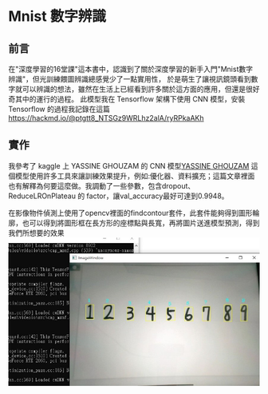 # Mnist 數字辨識 
## 前言  
在"深度學習的16堂課"這本書中，認識到了關於深度學習的新手入門"Mnist數字辨識"，但光訓練餵圖辨識總感覺少了一點實用性，
於是萌生了讓視訊鏡頭看到數字就可以辨識的想法，雖然在生活上已經看到許多關於這方面的應用，但還是很好奇其中的運行的過程。
此模型我在 Tensorflow 架構下使用 CNN 模型，安裝 Tensorflow 的過程我記錄在這篇 https://hackmd.io/@ptgtt8_NTSGz9WRLhz2alA/ryRPkaAKh
## 實作
我參考了 kaggle 上 YASSINE GHOUZAM 的 CNN 模型[YASSINE GHOUZAM](https://www.kaggle.com/code/yassineghouzam/introduction-to-cnn-keras-0-997-top-6)
這個模型使用許多工具來讓訓練效果提升，例如:優化器、資料擴充；這篇文章裡面也有解釋為何要這麼做。我調動了一些參數，包含dropout、 ReduceLROnPlateau 的 factor，讓val_accuracy最好可達到0.9948。 

在影像物件偵測上使用了opencv裡面的findcontour套件，此套件能夠得到圖形輪廓，也可以得到將圖形框在長方形的座標點與長寬，再將圖片送進模型預測，得到我們所想要的效果  
![image](https://github.com/UJayMa/CNN_Mnist_Number/blob/main/detect_result_01.jpg)
